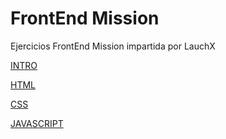 # FrontEnd Mission

Ejercicios FrontEnd Mission impartida por LauchX

[INTRO](https://github.com/Jovan-Gomez/FrontEnd-Mission/tree/main/INTRO)

[HTML](https://github.com/Jovan-Gomez/FrontEnd-Mission/tree/main/HTML)

[CSS](https://github.com/Jovan-Gomez/FrontEnd-Mission/tree/main/CSS)

[JAVASCRIPT](https://github.com/Jovan-Gomez/FrontEnd-Mission/tree/main/JAVASCRIPT)


